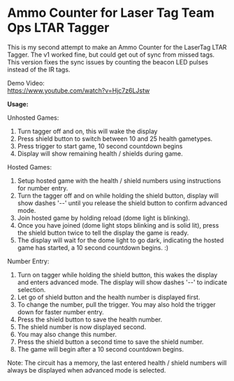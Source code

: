 # Ammo Counter for Laser Tag Team Ops LTAR Tagger
This is my second attempt to make an Ammo Counter for the LaserTag LTAR Tagger.  The v1 worked fine, but could get out of sync from missed tags.  This version fixes the sync issues by counting the beacon LED pulses instead of the IR tags.

Demo Video:               
https://www.youtube.com/watch?v=Hjc7z6LJstw

**Usage:**

Unhosted Games:
1. Turn tagger off and on, this will wake the display
2. Press shield button to switch between 10 and 25 health gametypes.
3. Press trigger to start game, 10 second countdown begins
4. Display will show remaining health / shields during game.

Hosted Games:
1. Setup hosted game with the health / shield numbers using instructions for number entry.
2. Turn the tagger off and on while holding the shield button, display will show dashes '--' until you release the shield button to confirm advanced mode.
3. Join hosted game by holding reload (dome light is blinking).
4. Once you have joined (dome light stops blinking and is solid lit), press the shield button twice to tell the display the game is ready.
5. The display will wait for the dome light to go dark, indicating the hosted game has started, a 10 second countdown begins. :)

Number Entry:
1. Turn on tagger while holding the shield button, this wakes the display and enters advanced mode.  The display will show dashes '--' to indicate selection.
2. Let go of shield button and the health number is displayed first.
3. To change the number, pull the trigger.  You may also hold the trigger down for faster number entry.
4. Press the shield button to save the health number.
5. The shield number is now displayed second.
6. You may also change this number.
7. Press the shield button a second time to save the shield number.
8. The game will begin after a 10 second countdown begins.

Note: The circuit has a memory, the last entered health / shield numbers will always be displayed when advanced mode is selected.
